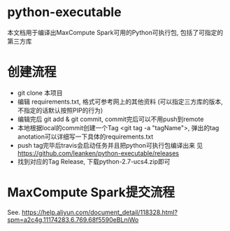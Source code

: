 # python-executable

本文档用于编译出MaxCompute Spark可用的Python可执行包, 包括了可指定的第三方库

# 创建流程

* git clone 本项目
* 编辑 requirements.txt, 格式可参考网上的其他资料 (可以指定三方库的版本, 不指定的话默认按照PIP的行为)
* 编辑完后 git add & git commit, commit完后可以不用push到remote
* 本地根据local的commit创建一个Tag <git tag -a "tagName">, 弹出的tag anotation可以详细写一下具体的requirements.txt
* push tag完毕后travis会启动任务并且把python可执行包编译出来 见 https://github.com/leanken/python-executable/releases
* 找到对应的Tag Release, 下载python-2.7-ucs4.zip即可

# MaxCompute Spark提交流程

See. https://help.aliyun.com/document_detail/118328.html?spm=a2c4g.11174283.6.769.68f5590eBLniWo

